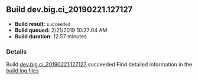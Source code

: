 ## Build dev.big.ci_20190221.127127
- **Build result:** `succeeded`
- **Build queued:** 2/21/2019 10:37:04 AM
- **Build duration:** 12.57 minutes
### Details
Build [dev.big.ci_20190221.127127](https://winappstudio.visualstudio.com/web/build.aspx?pcguid=a4ef43be-68ce-4195-a619-079b4d9834c2&builduri=vstfs%3a%2f%2f%2fBuild%2fBuild%2f27127) succeeded
Find detailed information in the [build log files](https://uwpctdiags.blob.core.windows.net/buildlogs/dev.big.ci_20190221.127127_logs.zip)
